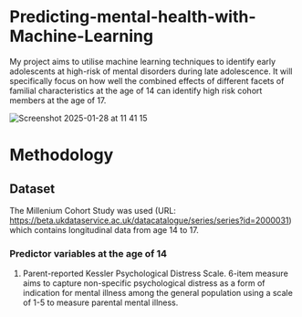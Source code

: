# Predicting-mental-health-with-Machine-Learning
My project aims to utilise machine learning techniques to identify early adolescents at high-risk of mental disorders during late adolescence. It will specifically focus on how well the combined effects of different facets of familial characteristics at the age of 14 can identify high risk cohort members at the age of 17.


![Screenshot 2025-01-28 at 11 41 15](https://github.com/user-attachments/assets/9da55b92-5ef3-458c-a87a-347a9f455515)

# Methodology

## Dataset
The Millenium Cohort Study was used (URL: https://beta.ukdataservice.ac.uk/datacatalogue/series/series?id=2000031) which contains longitudinal data from age 14 to 17.

### Predictor variables at the age of 14
1. Parent-reported Kessler Psychological Distress Scale.
   6-item measure aims to capture non-specific psychological distress as a form of indication for mental illness among the general population using a scale of 1-5 to measure parental mental illness.

